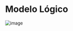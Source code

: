 # Modelo Lógico
![image](https://github.com/user-attachments/assets/e28fa8cb-b1be-4e1c-a25d-df8ca667cb3d)

